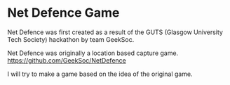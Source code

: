 Net Defence Game
================

Net Defence was first created as a result of the GUTS (Glasgow University Tech Society) hackathon by team GeekSoc.

Net Defence was originally a location based capture game. https://github.com/GeekSoc/NetDefence

I will try to make a game based on the idea of the original game. 
